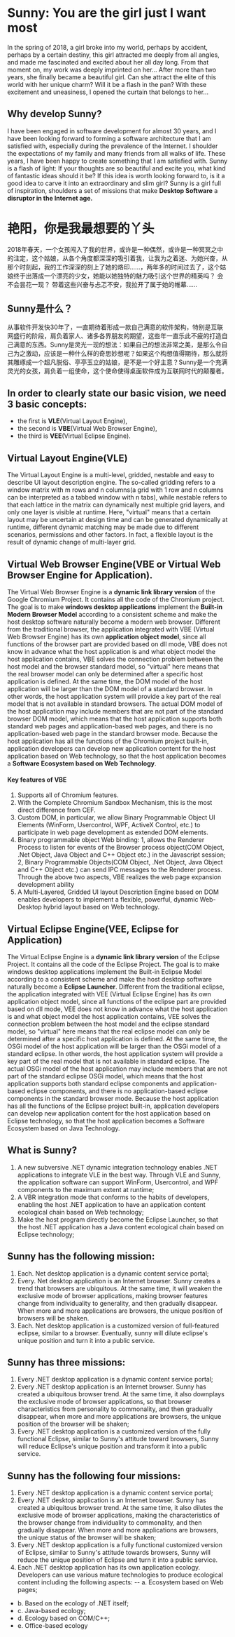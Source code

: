 # Sunny: You are the girl just I want most
In the spring of 2018, a girl broke into my world, perhaps by accident, perhaps by a certain destiny, this girl attracted me deeply from all angles, and made me fascinated and excited about her all day long. From that moment on, my work was deeply imprinted on her... After more than two years, she finally became a beautiful girl. Can she attract the elite of this world with her unique charm? Will it be a flash in the pan? With these excitement and uneasiness, I opened the curtain that belongs to her... 

## Why develop Sunny?

I have been engaged in software development for almost 30 years, and I have been looking forward to forming a software architecture that I am satisfied with, especially during the prevalence of the Internet. I shoulder the expectations of my family and many friends from all walks of life. These years, I have been happy to create something that I am satisfied with. Sunny is a flash of light: If your thoughts are so beautiful and excite you, what kind of fantastic ideas should it be? If this idea is worth looking forward to, is it a good idea to carve it into an extraordinary and slim girl? Sunny is a girl full of inspiration, shoulders a set of missions that make **Desktop Software** a **disruptor in the Internet age.**

# 艳阳，你是我最想要的丫头
2018年春天，一个女孩闯入了我的世界，或许是一种偶然，或许是一种冥冥之中的注定，这个姑娘，从各个角度都深深的吸引着我，让我为之着迷、为她兴奋，从那个时刻起，我的工作深深的刻上了她的烙印……，两年多的时间过去了，这个姑娘终于出落成一个漂亮的少女，她能以她独特的魅力吸引这个世界的精英吗？ 会不会昙花一现？ 带着这些兴奋与忐忑不安，我拉开了属于她的帷幕……

## Sunny是什么？

从事软件开发快30年了，一直期待着形成一款自己满意的软件架构，特别是互联网盛行的阶段，肩负着家人、诸多各界朋友的期望，这些年一直乐此不疲的打造自己满意的东西。Sunny是灵光一现的想法：如果自己的想法非常之美，是那么令自己为之激动，应该是一种什么样的奇思妙想呢？如果这个构想值得期待，那么就将其雕琢成一个超凡脱俗、亭亭玉立的姑娘，是不是一个好主意？Sunny是一个充满灵光的女孩，肩负着一组使命，这个使命使得桌面软件成为互联网时代的颠覆者。

## In order to clearly state our basic vision, we need 3 basic concepts: 
- the first is **VLE**(Virtual Layout Engine), 
- the second is **VBE**(Virtual Web Browser Engine), 
- the third is **VEE**(Virtual Eclipse Engine).

## Virtual Layout Engine(VLE) 
The Virtual Layout Engine is a multi-level, gridded, nestable and easy to describe UI layout description engine. The so-called gridding refers to a window matrix with m rows and n columns(a grid with 1 row and n columns can be interpreted as a tabbed window with n tabs), while nestable refers to that each lattice in the matrix can dynamically nest multiple grid layers, and only one layer is visible at runtime. Here, "virtual" means that a certain layout may be uncertain at design time and can be generated dynamically at runtime, different dynamic matching may be made due to different scenarios, permissions and other factors. In fact, a flexible layout is the result of dynamic change of multi-layer grid. 
## Virtual Web Browser Engine(VBE or Virtual Web Browser Engine for Application).
The Virtual Web Browser Engine is a **dynamic link library version** of the Google Chromium Project. It contains all the code of the Chromium project. The goal is to make **windows desktop applications** implement the **Built-in Modern Browser Model** according to a consistent scheme and make the host desktop software naturally become a modern web browser. Different from the traditional browser, the application integrated with VBE (Virtual Web Browser Engine) has its own **application object model**, since all functions of the browser part are provided based on dll mode, VBE does not know in advance what the host application is and what object model the host application contains, VBE solves the connection problem between the host model and the browser standard model, so "virtual" here means that the real browser model can only be determined after a specific host application is defined. At the same time, the DOM model of the host application will be larger than the DOM model of a standard browser. In other words, the host application system will provide a key part of the real model that is not available in standard browsers. The actual DOM model of the host application may include members that are not part of the standard browser DOM model, which means that the host application supports both standard web pages and application-based web pages, and there is no application-based web page in the standard browser mode. Because the host application has all the functions of the Chromium project built-in, application developers can develop new application content for the host application based on Web technology, so that the host application becomes a **Software Ecosystem based on Web Technology**.
#### Key features of VBE
1.	Supports all of Chromium features.
2.	With the Complete Chromium Sandbox Mechanism, this is the most direct difference from CEF.
3.	Custom DOM, in particular, we allow Binary Programmable Object UI Elements (WinForm, Usercontrol, WPF, ActiveX Control, etc.) to participate in web page development as extended DOM elements.
4.	Binary programmable object Web binding: 1, allows the Renderer Process to listen for events of the Browser process object(COM Object, .Net Object, Java Object and C++ Object etc.) in the Javascript session; 2, Binary Programmable Objects(COM Object, .Net Object, Java Object and C++ Object etc.) can send IPC messages to the Renderer process. Through the above two aspects, VBE realizes the web page expansion development ability
5.	A Multi-Layered, Gridded UI layout Description Engine based on DOM enables developers to implement a flexible, powerful, dynamic Web-Desktop hybrid layout based on Web technology.
## Virtual Eclipse Engine(VEE, Eclipse for Application)
The Virtual Eclipse Engine is a **dynamic link library version** of the Eclipse Project. It contains all the code of the Eclipse Project. The goal is to make windows desktop applications implement the Built-in Eclipse Model according to a consistent scheme and make the host desktop software naturally become a **Eclipse Launcher**. Different from the traditional eclipse, the application integrated with VEE (Virtual Eclipse Engine) has its own application object model, since all functions of the eclipse part are provided based on dll mode, VEE does not know in advance what the host application is and what object model the host application contains, VEE solves the connection problem between the host model and the eclipse standard model, so "virtual" here means that the real eclipse model can only be determined after a specific host application is defined. At the same time, the OSGi model of the host application will be larger than the OSGi model of a standard eclipse. In other words, the host application system will provide a key part of the real model that is not available in standard eclipse. The actual OSGi model of the host application may include members that are not part of the standard eclipse OSGi model, which means that the host application supports both standard eclipse components and application-based eclipse components, and there is no application-based eclipse components in the standard browser mode. Because the host application has all the functions of the Eclipse project built-in, application developers can develop new application content for the host application based on Eclipse technology, so that the host application becomes a Software Ecosystem based on Java Technology.

## What is Sunny?

1.	A new subversive .NET dynamic integration technology enables .NET applications to integrate VLE in the best way. Through VLE and Sunny, the application software can support WinForm, Usercontrol, and WPF components to the maximum extent at runtime;
2.	A VBR integration mode that conforms to the habits of developers, enabling the host .NET application to have an application content ecological chain based on Web technology;
3.	Make the host program directly become the Eclipse Launcher, so that the host .NET application has a Java content ecological chain based on Eclipse technology;

## Sunny has the following mission:

1.	Each. Net desktop application is a dynamic content service portal;
2.	Every. Net desktop application is an Internet browser. Sunny creates a trend that browsers are ubiquitous. At the same time, it will weaken the exclusive mode of browser applications, making browser features change from individuality to generality, and then gradually disappear. When more and more applications are browsers, the unique position of browsers will be shaken.
3.	Each. Net desktop application is a customized version of full-featured eclipse, similar to a browser. Eventually, sunny will dilute eclipse's unique position and turn it into a public service.

## Sunny has three missions: 
1. Every .NET desktop application is a dynamic content service portal;
2. Every .NET desktop application is an Internet browser. Sunny has created a ubiquitous browser trend. At the same time, it also downplays the exclusive mode of browser applications, so that browser characteristics from personality to commonality, and then gradually disappear, when more and more applications are browsers, the unique position of the browser will be shaken;
3. Every .NET desktop application is a customized version of the fully functional Eclipse, similar to Sunny's attitude toward browsers, Sunny will reduce Eclipse's unique position and transform it into a public service. 

## Sunny has the following four missions:
1. Every .NET desktop application is a dynamic content service portal;
2. Every .NET desktop application is an Internet browser. Sunny has created a ubiquitous browser trend. At the same time, it also dilutes the exclusive mode of browser applications, making the characteristics of the browser change from individuality to commonality, and then gradually disappear. When more and more applications are browsers, the unique status of the browser will be shaken;
3. Every .NET desktop application is a fully functional customized version of Eclipse, similar to Sunny's attitude towards browsers, Sunny will reduce the unique position of Eclipse and turn it into a public service.
4. Each .NET desktop application has its own application ecology. Developers can use various mature technologies to produce ecological content including the following aspects:
-- a. Ecosystem based on Web pages;
- b. Based on the ecology of .NET itself;
- c. Java-based ecology;
- d. Ecology based on COM/C++;
- e. Office-based ecology


